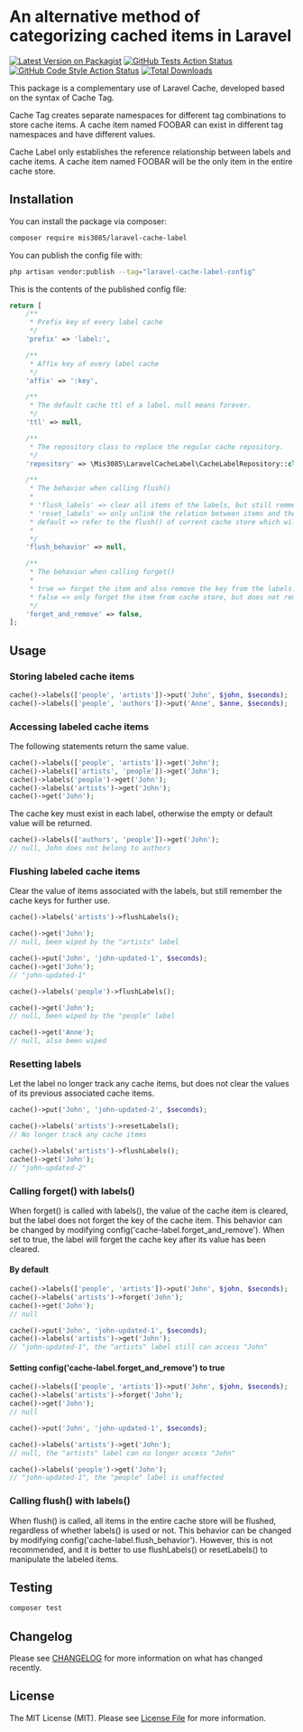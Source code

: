 # An alternative method of categorizing cached items in Laravel

[![Latest Version on Packagist](https://img.shields.io/packagist/v/mis3085/laravel-cache-label.svg?style=flat-square)](https://packagist.org/packages/mis3085/laravel-cache-label)
[![GitHub Tests Action Status](https://img.shields.io/github/workflow/status/mis3085/laravel-cache-label/run-tests?label=tests)](https://github.com/mis3085/laravel-cache-label/actions?query=workflow%3Arun-tests+branch%3Amain)
[![GitHub Code Style Action Status](https://img.shields.io/github/workflow/status/mis3085/laravel-cache-label/Fix%20PHP%20code%20style%20issues?label=code%20style)](https://github.com/mis3085/laravel-cache-label/actions?query=workflow%3A"Fix+PHP+code+style+issues"+branch%3Amain)
[![Total Downloads](https://img.shields.io/packagist/dt/mis3085/laravel-cache-label.svg?style=flat-square)](https://packagist.org/packages/mis3085/laravel-cache-label)

This package is a complementary use of Laravel Cache, developed based on the syntax of Cache Tag.

Cache Tag creates separate namespaces for different tag combinations to store cache items. A cache item named FOOBAR can exist in different tag namespaces and have different values.

Cache Label only establishes the reference relationship between labels and cache items. A cache item named FOOBAR will be the only item in the entire cache store.

## Installation

You can install the package via composer:

```bash
composer require mis3085/laravel-cache-label
```

You can publish the config file with:

```bash
php artisan vendor:publish --tag="laravel-cache-label-config"
```

This is the contents of the published config file:

```php
return [
    /**
     * Prefix key of every label cache
     */
    'prefix' => 'label:',

    /**
     * Affix key of every label cache
     */
    'affix' => ':key',

    /**
     * The default cache ttl of a label, null means forever.
     */
    'ttl' => null,

    /**
     * The repository class to replace the regular cache repository.
     */
    'repository' => \Mis3085\LaravelCacheLabel\CacheLabelRepository::class,

    /**
     * The behavior when calling flush()
     *
     * 'flush_labels' => clear all items of the labels, but still remmember their keys for further use.
     * 'reset_labels' => only unlink the relation between items and the label, but does not touch the value of items.
     * default => refer to the flush() of current cache store which will wipe out everything.
     *
     */
    'flush_behavior' => null,

    /**
     * The behavior when calling forget()
     *
     * true => forget the item and also remove the key from the labels.
     * false => only forget the item from cache store, but does not remove its key from the labels.
     */
    'forget_and_remove' => false,
];
```

## Usage

### Storing labeled cache items

```php
cache()->labels(['people', 'artists'])->put('John', $john, $seconds);
cache()->labels(['people', 'authors'])->put('Anne', $anne, $seconds);
```

### Accessing labeled cache items

The following statements return the same value.

```php
cache()->labels(['people', 'artists'])->get('John');
cache()->labels(['artists', 'people'])->get('John');
cache()->labels('people')->get('John');
cache()->labels('artists')->get('John');
cache()->get('John');
```

The cache key must exist in each label, otherwise the empty or default value will be returned.

```php
cache()->labels(['authors', 'people'])->get('John');
// null, John does not belong to authors
```

### Flushing labeled cache items

Clear the value of items associated with the labels, but still remember the cache keys for further use.

```php
cache()->labels('artists')->flushLabels();

cache()->get('John');
// null, been wiped by the "artists" label
```

```php
cache()->put('John', 'john-updated-1', $seconds);
cache()->get('John');
// "john-updated-1"

cache()->labels('people')->flushLabels();

cache()->get('John');
// null, been wiped by the "people" label

cache()->get('Anne');
// null, also been wiped
```

### Resetting labels

Let the label no longer track any cache items, but does not clear the values of its previous associated cache items.

```php
cache()->put('John', 'john-updated-2', $seconds);

cache()->labels('artists')->resetLabels();
// No longer track any cache items

cache()->labels('artists')->flushLabels();
cache()->get('John');
// "john-updated-2"
```

### Calling forget() with labels()

When forget() is called with labels(), the value of the cache item is cleared, but the label does not forget the key of the cache item. This behavior can be changed by modifying config('cache-label.forget_and_remove'). When set to true, the label will forget the cache key after its value has been cleared.

#### By default

```php
cache()->labels(['people', 'artists'])->put('John', $john, $seconds);
cache()->labels('artists')->forget('John');
cache()->get('John');
// null

cache()->put('John', 'john-updated-1', $seconds);
cache()->labels('artists')->get('John');
// "john-updated-1", the "artists" label still can access "John"
```

#### Setting config('cache-label.forget_and_remove') to true

```php
cache()->labels(['people', 'artists'])->put('John', $john, $seconds);
cache()->labels('artists')->forget('John');
cache()->get('John');
// null

cache()->put('John', 'john-updated-1', $seconds);

cache()->labels('artists')->get('John');
// null, the "artists" label can no longer access "John"

cache()->labels('people')->get('John');
// "john-updated-1", the "people" label is unaffected
```

### Calling flush() with labels()

When flush() is called, all items in the entire cache store will be flushed, regardless of whether labels() is used or not. This behavior can be changed by modifying config('cache-label.flush_behavior'). However, this is not recommended, and it is better to use flushLabels() or resetLabels() to manipulate the labeled items.

## Testing

```bash
composer test
```

## Changelog

Please see [CHANGELOG](CHANGELOG.md) for more information on what has changed recently.

## License

The MIT License (MIT). Please see [License File](LICENSE.md) for more information.
